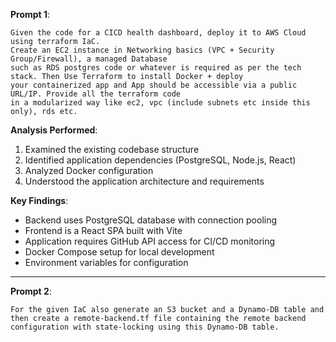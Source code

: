 **Prompt 1**:
```
Given the code for a CICD health dashboard, deploy it to AWS Cloud using terraform IaC.
Create an EC2 instance in Networking basics (VPC + Security Group/Firewall), a managed Database
such as RDS postgres code or whatever is required as per the tech stack. Then Use Terraform to install Docker + deploy
your containerized app and App should be accessible via a public URL/IP. Provide all the terraform code
in a modularized way like ec2, vpc (include subnets etc inside this only), rds etc.

```

**Analysis Performed**:
1. Examined the existing codebase structure
2. Identified application dependencies (PostgreSQL, Node.js, React)
3. Analyzed Docker configuration
4. Understood the application architecture and requirements

**Key Findings**:
- Backend uses PostgreSQL database with connection pooling
- Frontend is a React SPA built with Vite
- Application requires GitHub API access for CI/CD monitoring
- Docker Compose setup for local development
- Environment variables for configuration

---


**Prompt 2**:
```
For the given IaC also generate an S3 bucket and a Dynamo-DB table and then create a remote-backend.tf file containing the remote backend configuration with state-locking using this Dynamo-DB table.

```
